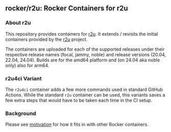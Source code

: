 
## rocker/r2u: Rocker Containers for r2u

### About r2u

This repository provides containers for [r2u](https://eddelbuettel.github.io/r2u/). It extends /
revisits the initial containers provided by the [r2u](https://eddelbuettel.github.io/r2u/) project.

The containers are uploaded for each of the supported releases under their respective release names
(focal, jammy, noble) and release versions (20.04, 22.04, 24.04).  Builds are for the amd64 platform
and (on 24.04 aka noble only) also for arm64.

### r2u4ci Variant

The `r2u4ci` container adds a few more commands used in standard GitHub Actions.  While the standard
`r2u` container can be used, this variants saves a few extra steps that would have to be taken each
time in the CI setup.

### Background

Please see [motivation](motivation.md) for how it fits in with other Rocker containers.

